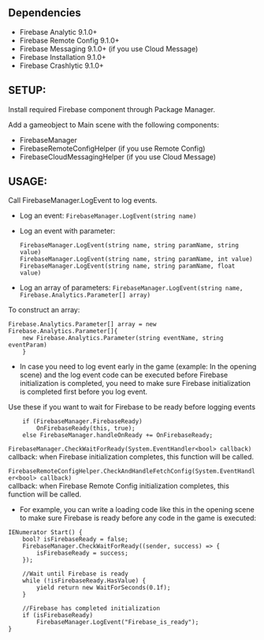 ## Dependencies

- Firebase Analytic 9.1.0+
- Firebase Remote Config 9.1.0+
- Firebase Messaging 9.1.0+ (if you use Cloud Message)
- Firebase Installation 9.1.0+
- Firebase Crashlytic 9.1.0+

## SETUP:

Install required Firebase component through Package Manager.

Add a gameobject to Main scene with the following components:

- FirebaseManager
- FirebaseRemoteConfigHelper (if you use Remote Config)
- FirebaseCloudMessagingHelper (if you use Cloud Message)

## USAGE:
    
Call FirebaseManager.LogEvent to log events.
- Log an event:
`FirebaseManager.LogEvent(string name)`

- Log an event with parameter:
    ```
    FirebaseManager.LogEvent(string name, string paramName, string value)
    FirebaseManager.LogEvent(string name, string paramName, int value)
    FirebaseManager.LogEvent(string name, string paramName, float value)
    ```
    
- Log an array of parameters:
`FirebaseManager.LogEvent(string name, Firebase.Analytics.Parameter[] array)`
    
To construct an array: 
```
Firebase.Analytics.Parameter[] array = new Firebase.Analytics.Parameter[]{
    new Firebase.Analytics.Parameter(string eventName, string eventParam)
    }
```
    
- In case you need to log event early in the game (example: In the opening scene) and the log event code can be executed before Firebase initialization is completed, you need to make sure Firebase initialization is completed first before you log event.

Use these if you want to wait for Firebase to be ready before logging events
```
    if (FirebaseManager.FirebaseReady)
        OnFirebaseReady(this, true);
    else FirebaseManager.handleOnReady += OnFirebaseReady;
```

`FirebaseManager.CheckWaitForReady(System.EventHandler<bool> callback)`  
callback: when Firebase initialization completes, this function will be called.

`FirebaseRemoteConfigHelper.CheckAndHandleFetchConfig(System.EventHandler<bool> callback)`  
callback: when Firebase Remote Config initialization completes, this function will be called.

- For example, you can write a loading code like this in the opening scene to make sure Firebase is ready before any code in the game is executed:
```
IENumerator Start() {
    bool? isFirebaseReady = false;
    FirebaseManager.CheckWaitForReady((sender, success) => {
        isFirebaseReady = success;
    });
    
    //Wait until Firebase is ready
    while (!isFirebaseReady.HasValue) {
        yield return new WaitForSeconds(0.1f);
    }
    
    //Firebase has completed initialization
    if (isFirebaseReady)
        FirebaseManager.LogEvent("Firebase_is_ready");
}
```
